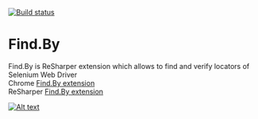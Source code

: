 [![Build status](https://ci.appveyor.com/api/projects/status/6bti74ckd4opibqb/branch/master?svg=true)](https://ci.appveyor.com/project/funkme/find-by/branch/master)
# Find.By
Find.By is ReSharper extension which allows to find and verify locators of Selenium Web Driver  
Chrome [Find.By extension](https://chrome.google.com/webstore/detail/findby/phhphchblcckjanhfgimfmhopmjoefnb)  
ReSharper [Find.By extension](https://resharper-plugins.jetbrains.com/packages/Find.By/)

[![Alt text](https://img.youtube.com/vi/iaJ_VY-dNNc/0.jpg)](https://www.youtube.com/watch?v=iaJ_VY-dNNc)
